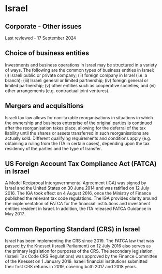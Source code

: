 # Israel
## Corporate - Other issues
Last reviewed - 17 September 2024
## Choice of business entities
Investments and business operations in Israel may be structured in a variety of ways. The following are the common types of business entities in Israel: (i) Israeli public or private company; (ii) foreign company in Israel (i.e. a branch); (iii) Israeli general or limited partnership; (iv) foreign general or limited partnership; (v) other entities such as cooperative societies; and (vi) other arrangements (e.g. contractual joint ventures).
## Mergers and acquisitions
Israeli tax law allows for non-taxable reorganisations in situations in which the ownership and business enterprise of the original parties is continued after the reorganisation takes place, allowing for the deferral of the tax liability until the shares or assets transferred in such reorganisations are actually sold. Different qualifying requirements and conditions apply (e.g. obtaining a ruling from the ITA in certain cases), depending upon the tax residency of the parties and the type of transfer.
## US Foreign Account Tax Compliance Act (FATCA) in Israel
A Model Reciprocal Intergovernmental Agreement (IGA) was signed by Israel and the United States on 30 June 2014 and was ratified on 12 July 2016. The IGA took effect on 4 August 2016, once the Ministry of Finance published the relevant tax code regulations.
The IGA provides clarity around the implementation of FATCA for the financial institutions and investment entities resident in Israel.
In addition, the ITA released FATCA Guidance in May 2017.
## Common Reporting Standard (CRS) in Israel
Israel has been implementing the CRS since 2019. The FATCA law that was passed by the Knesset (Israeli Parliament) on 12 July 2016 also serves as the primary legislation for purposes of the CRS. The secondary legislation (Israeli Tax Code CRS Regulations) was approved by the Finance Committee of the Knesset on 1 January 2019. Israeli financial institutions submitted their first CRS returns in 2019, covering both 2017 and 2018 years.
